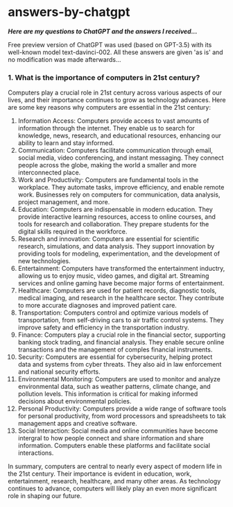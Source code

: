 # answers-by-chatgpt

_**Here are my questions to ChatGPT and the answers I received...**_

Free preview version of ChatGPT was used (based on GPT-3.5) with its well-known model text-davinci-002. All these answers are given 'as is' and no modification was made afterwards...

### 1. What is the importance of computers in 21st century?

Computers play a crucial role in 21st century across various aspects of our lives, and their importance continues to grow as technology advances. Here are some key reasons why computers are essential in the 21st century:

1. Information Access: Computers provide access to vast amounts of information through the internet. They enable us to search for knowledge, news, research, and educational resources, enhancing our ability to learn and stay informed.
2. Communication: Computers facilitate communication through email, social media, video conferencing, and instant messaging. They connect people across the globe, making the world a smaller and more interconnected place.
3. Work and Productivity: Computers are fundamental tools in the workplace. They automate tasks, improve efficiency, and enable remote work. Businesses rely on computers for communication, data analysis, project management, and more.
4. Education: Computers are indispensable in modern education. They provide interactive learning resources, access to online courses, and tools for research and collaboration. They prepare students for the digital skills required in the workforce.
5. Research and innovation: Computers are essential for scientific research, simulations, and data analysis. They support innovation by providing tools for modeling, experimentation, and the development of new technologies.
6. Entertainment: Computers have transformed the entertainment inductry, allowing us to enjoy music, video games, and digital art. Streaming services and online gaming have become major forms of entertainment.
7. Healthcare: Computers are used for patient records, diagnostic tools, medical imaging, and research in the healthcare sector. They contribute to more accurate diagnoses and improved patient care.
8. Transportation: Computers control and optimize various models of transportation, from self-driving cars to air traffic control systems. They improve safety and efficiency in the transportation industry.
9. Finance: Computers play a crucial role in the financial sector, supporting banking stock trading, and financial analysis. They enable secure online transactions and the management of comples financial instruments.
10. Security: Computers are essential for cybersecurity, helping protect data and systems from cyber threats. They also aid in law enforcement and national security efforts.
11. Environmental Monitoring: Computers are used to monitor and analyze environmental data, such as weather patterns, climate change, and pollution levels. This information is critical for making informed decisions about environmental policies.
12. Personal Productivity: Computers provide a wide range of software tools for personal productivity, from word processors and spreadsheets to tak management apps and creative software.
13. Social Interaction: Social media and online communities have become intergral to how people connect and share information and share information. Computers enable these platforms and facilitate social interactions.

In summary, computers are central to nearly every aspect of modern life in the 21st century. Their importance is evident in education, work, entertainment, research, healthcare, and many other areas. As technology continues to advance, computers will likely play an even more significant role in shaping our future.
